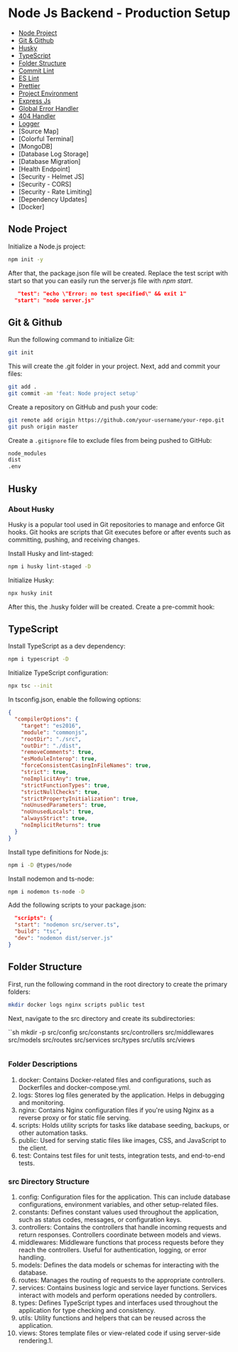# Node Js Backend - Production Setup

- [Node Project](#node-project)
- [Git & Github](#git--github)
- [Husky](#husky)
- [TypeScript](#typescript)
- [Folder Structure](#folder-structure)
- [Commit Lint](#commit-lint)
- [ES Lint](#es-lint)
- [Prettier](#prettier)
- [Project Environment](#project-environment)
- [Express Js](#express-js)
- [Global Error Handler](#global-error-handler)
- [404 Handler](#404-handler)
- [Logger](#logger)
- [Source Map]
- [Colorful Terminal]
- [MongoDB]
- [Database Log Storage]
- [Database Migration]
- [Health Endpoint]
- [Security - Helmet JS]
- [Security - CORS]
- [Security - Rate Limiting]
- [Dependency Updates]
- [Docker]

## Node Project

Initialize a Node.js project:

```bash
npm init -y
```

After that, the package.json file will be created. Replace the test script with start so that you can easily run the server.js file with _npm start_.

```json
   "test": "echo \"Error: no test specified\" && exit 1"
  "start": "node server.js"
```

## Git & Github

Run the following command to initialize Git:

```bash
git init
```

This will create the .git folder in your project. Next, add and commit your files:

```bash
git add .
git commit -am 'feat: Node project setup'
```

Create a repository on GitHub and push your code:

```bash
git remote add origin https://github.com/your-username/your-repo.git
git push origin master
```

Create a `.gitignore` file to exclude files from being pushed to GitHub:

```sh
node_modules
dist
.env
```

## Husky

### About Husky

Husky is a popular tool used in Git repositories to manage and enforce Git hooks. Git hooks are scripts that Git executes before or after events such as committing, pushing, and receiving changes.

Install Husky and lint-staged:

```bash
npm i husky lint-staged -D
```

Initialize Husky:

```bash
npx husky init
```

After this, the .husky folder will be created. Create a pre-commit hook:

## TypeScript

Install TypeScript as a dev dependency:

```bash
npm i typescript -D
```

Initialize TypeScript configuration:

```bash
npx tsc --init
```

In tsconfig.json, enable the following options:

```json
{
  "compilerOptions": {
    "target": "es2016",
    "module": "commonjs",
    "rootDir": "./src",
    "outDir": "./dist",
    "removeComments": true,
    "esModuleInterop": true,
    "forceConsistentCasingInFileNames": true,
    "strict": true,
    "noImplicitAny": true,
    "strictFunctionTypes": true,
    "strictNullChecks": true,
    "strictPropertyInitialization": true,
    "noUnusedParameters": true,
    "noUnusedLocals": true,
    "alwaysStrict": true,
    "noImplicitReturns": true
  }
}
```

Install type definitions for Node.js:

```bash
npm i -D @types/node
```

Install nodemon and ts-node:

```bash
npm i nodemon ts-node -D

```

Add the following scripts to your package.json:

```json
  "scripts": {
  "start": "nodemon src/server.ts",
  "build": "tsc",
  "dev": "nodemon dist/server.js"
}
```

## Folder Structure

First, run the following command in the root directory to create the primary folders:

```sh
mkdir docker logs nginx scripts public test

```

Next, navigate to the src directory and create its subdirectories:

``sh
mkdir -p src/config src/constants src/controllers src/middlewares src/models src/routes src/services src/types src/utils src/views

```

```

### Folder Descriptions

1. docker: Contains Docker-related files and configurations, such as Dockerfiles and docker-compose.yml.
2. logs: Stores log files generated by the application. Helps in debugging and monitoring.
3. nginx: Contains Nginx configuration files if you're using Nginx as a reverse proxy or for static file serving.
4. scripts: Holds utility scripts for tasks like database seeding, backups, or other automation tasks.
5. public: Used for serving static files like images, CSS, and JavaScript to the client.
6. test: Contains test files for unit tests, integration tests, and end-to-end tests.

### src Directory Structure

1. config: Configuration files for the application. This can include database configurations, environment variables, and other setup-related files.
2. constants: Defines constant values used throughout the application, such as status codes, messages, or configuration keys.
3. controllers: Contains the controllers that handle incoming requests and return responses. Controllers coordinate between models and views.
4. middlewares: Middleware functions that process requests before they reach the controllers. Useful for authentication, logging, or error handling.
5. models: Defines the data models or schemas for interacting with the database.
6. routes: Manages the routing of requests to the appropriate controllers.
7. services: Contains business logic and service layer functions. Services interact with models and perform operations needed by controllers.
8. types: Defines TypeScript types and interfaces used throughout the application for type checking and consistency.
9. utils: Utility functions and helpers that can be reused across the application.
10. views: Stores template files or view-related code if using server-side rendering.1.
